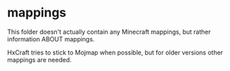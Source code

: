 # mappings

This folder doesn't actually contain any Minecraft mappings, but rather information ABOUT mappings.

HxCraft tries to stick to Mojmap when possible, but for older versions other mappings are needed.
